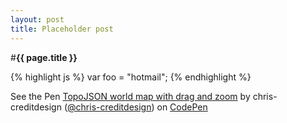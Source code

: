 ```yaml
---
layout: post
title: Placeholder post
---
```


#**{{ page.title }}** 

{% highlight js %}
	var foo = "hotmail";
{% endhighlight %}

<p data-height="309" data-theme-id="0" data-slug-hash="dqnCl" data-user="chris-creditdesign" data-default-tab="result" class='codepen'>See the Pen <a href='http://codepen.io/chris-creditdesign/pen/dqnCl'>TopoJSON world map with drag and zoom</a> by chris-creditdesign (<a href='http://codepen.io/chris-creditdesign'>@chris-creditdesign</a>) on <a href='http://codepen.io'>CodePen</a></p>
<script async src="//codepen.io/assets/embed/ei.js"></script>
